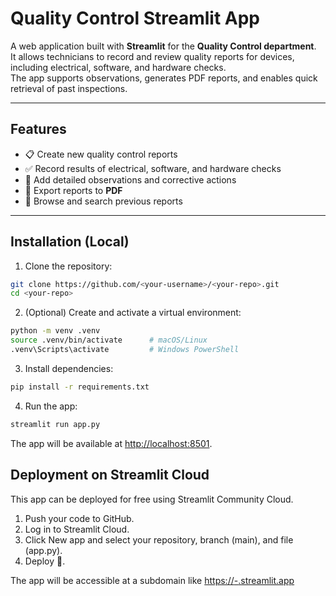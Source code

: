 # Quality Control Streamlit App

A web application built with **Streamlit** for the **Quality Control department**.  
It allows technicians to record and review quality reports for devices, including electrical, software, and hardware checks.  
The app supports observations, generates PDF reports, and enables quick retrieval of past inspections.

---

## Features

- 📋 Create new quality control reports  
- ✅ Record results of electrical, software, and hardware checks  
- 📝 Add detailed observations and corrective actions  
- 📄 Export reports to **PDF**  
- 🔎 Browse and search previous reports  

---

## Installation (Local)

1. Clone the repository:

```bash
git clone https://github.com/<your-username>/<your-repo>.git
cd <your-repo>
````

2. (Optional) Create and activate a virtual environment:
```bash
python -m venv .venv
source .venv/bin/activate      # macOS/Linux
.venv\Scripts\activate         # Windows PowerShell
````

3. Install dependencies:
```bash
pip install -r requirements.txt
```

4. Run the app:
```bash
streamlit run app.py
```

The app will be available at [http://localhost:8501]().


## Deployment on Streamlit Cloud

This app can be deployed for free using Streamlit Community Cloud.
1. Push your code to GitHub.
2. Log in to Streamlit Cloud.
3. Click New app and select your repository, branch (main), and file (app.py).
4. Deploy 🎉.

The app will be accessible at a subdomain like [https://<your-repo>-<your-username>.streamlit.app]()